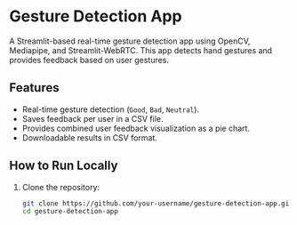 # Gesture Detection App

A Streamlit-based real-time gesture detection app using OpenCV, Mediapipe, and Streamlit-WebRTC. This app detects hand gestures and provides feedback based on user gestures.

## Features
- Real-time gesture detection (`Good`, `Bad`, `Neutral`).
- Saves feedback per user in a CSV file.
- Provides combined user feedback visualization as a pie chart.
- Downloadable results in CSV format.

## How to Run Locally
1. Clone the repository:
   ```bash
   git clone https://github.com/your-username/gesture-detection-app.git
   cd gesture-detection-app

